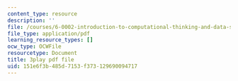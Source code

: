 ```yaml
---
content_type: resource
description: ''
file: /courses/6-0002-introduction-to-computational-thinking-and-data-science-fall-2016/151e6f3b485d7153f373129690094717_OgO1gpXSUzU.pdf
file_type: application/pdf
learning_resource_types: []
ocw_type: OCWFile
resourcetype: Document
title: 3play pdf file
uid: 151e6f3b-485d-7153-f373-129690094717
---
```

